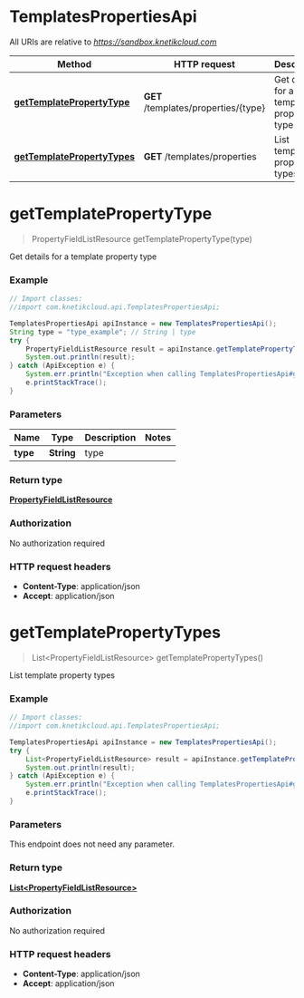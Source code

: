 # TemplatesPropertiesApi

All URIs are relative to *https://sandbox.knetikcloud.com*

Method | HTTP request | Description
------------- | ------------- | -------------
[**getTemplatePropertyType**](TemplatesPropertiesApi.md#getTemplatePropertyType) | **GET** /templates/properties/{type} | Get details for a template property type
[**getTemplatePropertyTypes**](TemplatesPropertiesApi.md#getTemplatePropertyTypes) | **GET** /templates/properties | List template property types


<a name="getTemplatePropertyType"></a>
# **getTemplatePropertyType**
> PropertyFieldListResource getTemplatePropertyType(type)

Get details for a template property type

### Example
```java
// Import classes:
//import com.knetikcloud.api.TemplatesPropertiesApi;

TemplatesPropertiesApi apiInstance = new TemplatesPropertiesApi();
String type = "type_example"; // String | type
try {
    PropertyFieldListResource result = apiInstance.getTemplatePropertyType(type);
    System.out.println(result);
} catch (ApiException e) {
    System.err.println("Exception when calling TemplatesPropertiesApi#getTemplatePropertyType");
    e.printStackTrace();
}
```

### Parameters

Name | Type | Description  | Notes
------------- | ------------- | ------------- | -------------
 **type** | **String**| type |

### Return type

[**PropertyFieldListResource**](PropertyFieldListResource.md)

### Authorization

No authorization required

### HTTP request headers

 - **Content-Type**: application/json
 - **Accept**: application/json

<a name="getTemplatePropertyTypes"></a>
# **getTemplatePropertyTypes**
> List&lt;PropertyFieldListResource&gt; getTemplatePropertyTypes()

List template property types

### Example
```java
// Import classes:
//import com.knetikcloud.api.TemplatesPropertiesApi;

TemplatesPropertiesApi apiInstance = new TemplatesPropertiesApi();
try {
    List<PropertyFieldListResource> result = apiInstance.getTemplatePropertyTypes();
    System.out.println(result);
} catch (ApiException e) {
    System.err.println("Exception when calling TemplatesPropertiesApi#getTemplatePropertyTypes");
    e.printStackTrace();
}
```

### Parameters
This endpoint does not need any parameter.

### Return type

[**List&lt;PropertyFieldListResource&gt;**](PropertyFieldListResource.md)

### Authorization

No authorization required

### HTTP request headers

 - **Content-Type**: application/json
 - **Accept**: application/json

